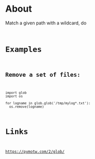 # About

Match a given path with a wildcard, do <CODE>

# Examples

## Remove a set of files:
```
import glob
import os

for logname in glob.glob('/tmp/mylog*.txt'):
  os.remove(logname)
```

# Links

https://pymotw.com/2/glob/
